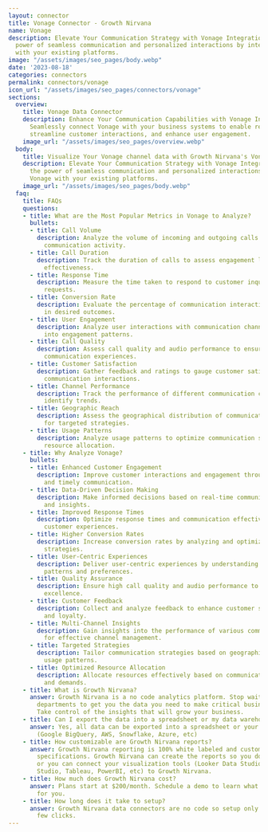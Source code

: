 ```yaml
---
layout: connector
title: Vonage Connector - Growth Nirvana
name: Vonage
description: Elevate Your Communication Strategy with Vonage Integration. Unlock the
  power of seamless communication and personalized interactions by integrating Vonage
  with your existing platforms.
image: "/assets/images/seo_pages/body.webp"
date: '2023-08-18'
categories: connectors
permalink: connectors/vonage
icon_url: "/assets/images/seo_pages/connectors/vonage"
sections:
  overview:
    title: Vonage Data Connector
    description: Enhance Your Communication Capabilities with Vonage Integration.
      Seamlessly connect Vonage with your business systems to enable real-time communication,
      streamline customer interactions, and enhance user engagement.
    image_url: "/assets/images/seo_pages/overview.webp"
  body:
    title: Visualize Your Vonage channel data with Growth Nirvana's Vonage Connector
    description: Elevate Your Communication Strategy with Vonage Integration. Unlock
      the power of seamless communication and personalized interactions by integrating
      Vonage with your existing platforms.
    image_url: "/assets/images/seo_pages/body.webp"
  faq:
    title: FAQs
    questions:
    - title: What are the Most Popular Metrics in Vonage to Analyze?
      bullets:
      - title: Call Volume
        description: Analyze the volume of incoming and outgoing calls to measure
          communication activity.
      - title: Call Duration
        description: Track the duration of calls to assess engagement levels and communication
          effectiveness.
      - title: Response Time
        description: Measure the time taken to respond to customer inquiries or communication
          requests.
      - title: Conversion Rate
        description: Evaluate the percentage of communication interactions that result
          in desired outcomes.
      - title: User Engagement
        description: Analyze user interactions with communication channels for insights
          into engagement patterns.
      - title: Call Quality
        description: Assess call quality and audio performance to ensure seamless
          communication experiences.
      - title: Customer Satisfaction
        description: Gather feedback and ratings to gauge customer satisfaction with
          communication interactions.
      - title: Channel Performance
        description: Track the performance of different communication channels and
          identify trends.
      - title: Geographic Reach
        description: Assess the geographical distribution of communication interactions
          for targeted strategies.
      - title: Usage Patterns
        description: Analyze usage patterns to optimize communication strategies and
          resource allocation.
    - title: Why Analyze Vonage?
      bullets:
      - title: Enhanced Customer Engagement
        description: Improve customer interactions and engagement through personalized
          and timely communication.
      - title: Data-Driven Decision Making
        description: Make informed decisions based on real-time communication metrics
          and insights.
      - title: Improved Response Times
        description: Optimize response times and communication effectiveness for better
          customer experiences.
      - title: Higher Conversion Rates
        description: Increase conversion rates by analyzing and optimizing communication
          strategies.
      - title: User-Centric Experiences
        description: Deliver user-centric experiences by understanding engagement
          patterns and preferences.
      - title: Quality Assurance
        description: Ensure high call quality and audio performance to maintain communication
          excellence.
      - title: Customer Feedback
        description: Collect and analyze feedback to enhance customer satisfaction
          and loyalty.
      - title: Multi-Channel Insights
        description: Gain insights into the performance of various communication channels
          for effective channel management.
      - title: Targeted Strategies
        description: Tailor communication strategies based on geographic reach and
          usage patterns.
      - title: Optimized Resource Allocation
        description: Allocate resources effectively based on communication patterns
          and demands.
    - title: What is Growth Nirvana?
      answer: Growth Nirvana is a no code analytics platform. Stop waiting for other
        departments to get you the data you need to make critical business decisions.
        Take control of the insights that will grow your business.
    - title: Can I export the data into a spreadsheet or my data warehouse?
      answer: Yes, all data can be exported into a spreadsheet or your data warehouse
        (Google BigQuery, AWS, Snowflake, Azure, etc)
    - title: How customizable are Growth Nirvana reports?
      answer: Growth Nirvana reporting is 100% white labeled and customized to your
        specifications. Growth Nirvana can create the reports so you don’t have to
        or you can connect your visualization tools (Looker Data Studio/Google Data
        Studio, Tableau, PowerBI, etc) to Growth Nirvana.
    - title: How much does Growth Nirvana cost?
      answer: Plans start at $200/month. Schedule a demo to learn what plan is best
        for you.
    - title: How long does it take to setup?
      answer: Growth Nirvana data connectors are no code so setup only requires a
        few clicks.
---
```

